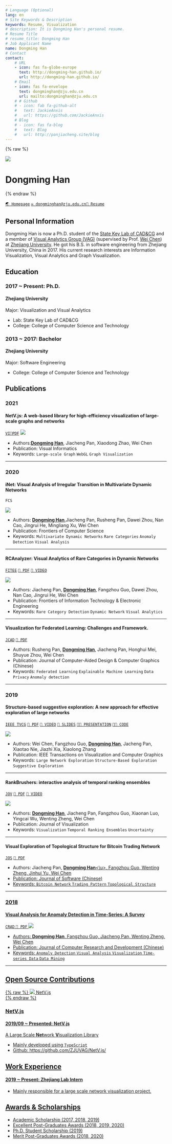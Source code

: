 ```yaml
---
# Language (Optional)
lang: en
# Site Keywords & Description
keywords: Resume, Visualization
# description: It is Dongming Han's personal resume.
# Resume Title
# resume_title: Dongming Han
# Job Applicant Name
name: Dongming Han
# Contact
contact:
    # URL
    - icon: fas fa-globe-europe
      text: http://dongming-han.github.io/
      url: http://dongming-han.github.io/
    # Email
    - icon: fas fa-envelope
      text: dongminghan@zju.edu.cn
      url: mailto:dongminghan@zju.edu.cn
    # # Github
    # - icon: fab fa-github-alt
    #   text: JackieAnxis
    #   url: https://github.com/JackieAnxis
    # Blog
    # - icon: fas fa-blog
    #   text: Blog
    #   url: http://panjiacheng.site/blog
---
```


{% raw %}

<grid>
<avatar>
<img src="./images/dongminghan.jpg"/>
</avatar>

<h1>Dongming Han</h1>
<!-- <center> -->
<!-- <a href='/'>English</a> | <a href='/zh-cn/'>简体中文</a> -->
<!-- </center> -->
<!-- <br> -->
</grid>
{% endraw %}

<div class="btns">

[`🌏 Homepage`](http://dongming-han.github.io/) [`✉️ dongminghan@zju.edu.cn`](mailto:dongminghan@zju.edu.cn)[`🔗 Resume`](./images/DongmingHan_resume.pdf)

 <!-- [`💻 Blog`](http://panjiacheng.site/blog) -->

</div>

## <i class="fas fa-flag"></i> Personal Information

Dongming Han is now a Ph.D. student of the [State Key Lab of CAD&CG](http://www.cad.zju.edu.cn/) and a member of [Visual Analytics Group (VAG)](https://zjuvag.org/) (supervised by Prof. [Wei Chen]([http://www.cad.zju.edu.cn/home/chenwei/)) at [Zhejiang University](http://www.zju.edu.cn/). He got his B.S. in software engineering from Zhejiang University, China in 2017. His current research interests are Information Visualization, Visual Analytics and Graph Visualization.

<!-- -   Personal Page: http://panjiacheng.site/ -->
<!-- -   Github: https://github.com/JackieAnxis -->
<!-- -   Visual Analytics Group of ZJU: https://zjuvag.org/ -->

## <i class="fas fa-user-graduate"></i> Education

### 2017 ~ Present: Ph.D.

#### Zhejiang University

Major: Visualization and Visual Analytics

-   Lab: State Key Lab of CAD&CG
-   College: College of Computer Science and Technology

<!-- ### 2017 ~ 2019: Master

#### Zhejiang University

Major: Visualization and Visual Analytics

-   Lab: State Key Lab of CAD&CG
-   College: College of Computer Science and Technology -->

### 2013 ~ 2017: Bachelor

#### Zhejiang University

Major: Software Engineering

-   College: College of Computer Science and Technology

<!-- Minor: Intensive Training Program of Innovation and Entrepreneurship

-   College: Chu Kochen Honors College -->

## <i class="fas fa-book"></i> Publications

### 2021

<a id='netv-paper'>

#### NetV.js: A web-based library for high-efficiency visualization of large-scale graphs and networks

</a>

[`VI`](https://www.sciencedirect.com/science/article/pii/S2468502X21000048)[`📄PDF`](https://www.sciencedirect.com/science/article/pii/S2468502X21000048/pdfft?md5=e26957f0ca1bde3d2ecb06f2fe857519&pid=1-s2.0-S2468502X21000048-main.pdf)
<fancybox>
<img src='./images/netv.jpg'>
</fancybox>

-   Authors:<u>**Dongming Han**</u>, Jiacheng Pan, Xiaodong Zhao, Wei Chen
-   Publication: Visual Informatics
-   Keywords: `Large-scale Graph` `WebGL` `Graph Visualization`

---

### 2020

<!-- #### Exemplar-based Layout Fine-tuning for Node-link Diagrams

<div class="btns">

`InfoVIS` [`📄 PDF`](http://www.cad.zju.edu.cn/home/vagblog/images/photo_bed/2020/8/19/7d531afa561ac4fa5febffe0cb95e38477f73241.pdf) [`🎥 VIDEO`](http://www.cad.zju.edu.cn/home/vagblog/images/photo_bed/2020/8/19/29b5e20e480a3e49d58e60aeac01a005ab8f0d32.mp4) [`📌 SUPPL.`](http://www.cad.zju.edu.cn/home/vagblog/images/photo_bed/2020/8/19/cca9e7fdb68b9cc8de1f7e808c57cfbb1877f3bf.pdf) [`🔗 ARXIV`](https://arxiv.org/abs/2008.00666)

</div>

<fancybox>
<img src='https://jackie-image.oss-cn-hangzhou.aliyuncs.com/20-09-15/Snipaste_2020-09-15_19-29-50.png'>
</fancybox>

- Authors: <u>**Jiacheng Pan**</u>, Wei Chen, Xiaodong Zhao, Shuyue Zhou, Wei Zeng, Minfeng Zhu, Jian Chen, Siwei Fu, Yingcai Wu
- Publication: IEEE InfoVIS
- Keywords: `Node-link Diagram` `Graph Layout` `Graph Visualization` `User Interactions`

--- -->

<a id='inet'>

#### iNet: Visual Analysis of Irregular Transition in Multivariate Dynamic Networks

</a>

<div class="btns">

`FCS`

</div>

<fancybox>
<img src='https://jackie-image.oss-cn-hangzhou.aliyuncs.com/20-09-15/Snipaste_2020-09-15_23-59-37.png'>
</fancybox>

-   Authors: <u>**Dongming Han**</u>,Jiacheng Pan, Rusheng Pan, Dawei Zhou, Nan Cao, Jingrui He, Mingliang Xu, Wei Chen
-   Publication: Frontiers of Computer Science
-   Keywords: `Multivariate Dynamic Networks` `Rare Categories` `Anomaly Detection` `Visual Analysis`

---

<a id='rcanalyzer'>

#### RCAnalyzer: Visual Analytics of Rare Categories in Dynamic Networks

</a>

<div class="btns">

[`FITEE`](http://www.jzus.zju.edu.cn/article.php?doi=10.1631/FITEE.1900310) [`📄 PDF`](http://www.cad.zju.edu.cn/home/vagblog/VAG_Work/RCAnalyzer-Visual%20Analytics%20of%20Rare%20Categories%20in%20Dynamic%20Networks.pdf) [`🎥 VIDEO`](http://www.cad.zju.edu.cn/home/vagblog/videos/RCAnalyzer-Visual%20Analytics%20of%20Rare%20Categories%20in%20Dynamic%20Networks.mp4)

</div>

<fancybox>
<img src='https://jackie-image.oss-cn-hangzhou.aliyuncs.com/20-09-15/Snipaste_2020-09-15_23-56-28.png'>
</fancybox>

-   Authors: Jiacheng Pan, <u>**Dongming Han**</u>, Fangzhou Guo, Dawei Zhou, Nan Cao, Jingrui He, Wei Chen
-   Publication: Frontiers of Information Technology & Electronic Engineering
-   Keywords: `Rare Category Detection` `Dynamic Network` `Visual Analytics`

---

#### Visualization for Federated Learning: Challenges and Framework.

[`JCAD`](http://www.jcad.cn/jcadcms/news/100000/2020/1c16369247014edeacfb7a338e401db2.shtml) [`📄 PDF`](http://www.jcad.cn/jcadcms/document/attach_manager!download.action?id=4ad554247177d170017196ed8f40000a)

-   Authors: Rusheng Pan, <u>**Dongming Han**</u>, Jiacheng Pan, Honghui Mei, Shuyue Zhou, Wei Chen
-   Publication: Journal of Computer-Aided Design & Computer Graphics (Chinese)
-   Keywords: `Federated Learning` `Explainable Machine Learning` `Data Privacy` `Anomaly detection`

---

### 2019

#### Structure-based suggestive exploration: A new approach for effective exploration of large networks

<div class="btns">

[`IEEE TVCG`](https://ieeexplore.ieee.org/abstract/document/8440813/) [`📄 PDF`](http://www.cad.zju.edu.cn/home/vagblog/VAG_Work/Structure-Based%20Suggestive%20Exploration.pdf) [`🎥 VIDEO`](http://www.cad.zju.edu.cn/home/vagblog/videos/Structure-Based%20Suggestive%20Exploration-A%20New%20Approach%20for%20Effective%20Exploration%20of%20Large%20Networks.mp4) [`📰 SLIDES`](http://www.cad.zju.edu.cn/home/vagblog/slides/201907/vis2018berlin.pdf) [`👨‍🏫 PRESENTATION`](https://vimeo.com/299856392) [`👨‍💻 CODE`](https://github.com/ZJUVAG/S3)

</div>

<fancybox>
<img src='https://jackie-image.oss-cn-hangzhou.aliyuncs.com/20-09-15/Snipaste_2020-09-16_00-32-59.png'>
</fancybox>

-   Authors: Wei Chen, Fangzhou Guo, <u>**Dongming Han**</u>, Jacheng Pan, Xiaotao Nie, Jiazhi Xia, Xiaolong Zhang
-   Publication: IEEE Transactions on Visualization and Computer Graphics
-   Keywords: `Large Network Exploration` `Structure-Based Exploration` `Suggestive Exploration`

---

#### RankBrushers: interactive analysis of temporal ranking ensembles

<div class="btns">

[`JOV`](https://link.springer.com/article/10.1007/s12650-019-00598-x) [`📄 PDF`](https://www.researchgate.net/profile/Dongming_Han/publication/336005458_RankBrushers_interactive_analysis_of_temporal_ranking_ensembles/links/5eba2dec92851cd50dab5b36/RankBrushers-interactive-analysis-of-temporal-ranking-ensembles.pdf) [`🎥 VIDEO`](https://jackie-files.oss-cn-hangzhou.aliyuncs.com/9999/ChinaVis_1185.mp4)

</div>

<fancybox>
<img src='https://jackie-image.oss-cn-hangzhou.aliyuncs.com/20-09-15/Snipaste_2020-09-16_00-45-04.png'>
</fancybox>

-   Authors: <u>**Dongming Han**</u>, Jiacheng Pan, Fangzhou Guo, Xiaonan Luo, Yingcai Wu, Wenting Zheng, Wei Chen
-   Publication: Journal of Visualization
-   Keywords: `Visualization` `Temporal Ranking Ensembles` `Uncertainty`

---

#### Visual Exploration of Topological Structure for Bitcoin Trading Network

[`JOS`](http://www.jos.org.cn/1000-9825/5780.htm) [`📄 PDF`](http://www.jos.org.cn/jos/ch/reader/create_pdf.aspx?file_no=5780&journal_id=jos)

-   Authors: Jiacheng Pan, <u>**Dongming Han**<\u>, Fangzhou Guo, Wenting Zheng, Jinhui Yu, Wei Chen
-   Publication: Journal of Software (Chinese)
-   Keywords: `Bitcoin Network` `Trading Pattern` `Topological Structure`

---

### 2018

<a id="vaad">

#### Visual Analysis for Anomaly Detection in Time-Series: A Survey

</a>

[`CRAD`](http://crad.ict.ac.cn/EN/abstract/abstract3761.shtml) [`📄 PDF`](http://crad.ict.ac.cn/EN/article/downloadArticleFile.do?attachType=PDF&id=3761)
<fancybox>
<img src='./images/survey.jpg'>
</fancybox>

-   Authors: <u>**Dongming Han**</u>, Fangzhou Guo, Jiacheng Pan, Wenting Zheng, Wei Chen
-   Publication: Journal of Computer Research and Development (Chinese)
-   Keywords: `Anomaly Detection` `Visual Analysis` `Visualization` `Time-series Data` `Data Mining`

---

## <i class="fab fa-github"></i> Open Source Contributions

{% raw %}
<btns rounded>
<a href='https://github.com/ZJUVAG/NetV.js/'>
<img src='https://jackie-image.oss-cn-hangzhou.aliyuncs.com/20-09-15/NetV.png'>
NetV.js
</a>
</btns><br>
{% endraw %}

### NetV.js

#### 2019/09 ~ Presented: NetV.js

A Large Scale **Net**work **V**isualization Library

-   Mainly developed using `TypeScript`
-   Github: https://github.com/ZJUVAG/NetV.js/

## <i class="fas fa-user-tie"></i> Work Experience

#### 2019 ~ Present: [Zhejiang Lab](http://www.zhejianglab.com/) Intern

-   Mainly responsible for a large scale network visualization project.

## <i class="fas fa-award"></i> Awards & Scholarships

-   Academic Scholarship (2017, 2018, 2019)
-   Excellent Post-Graduates Awards (2018, 2019, 2020)
-   Ph.D. Student Scholarship (2019)
-   Merit Post-Graduates Awards (2018, 2020)

<!-- #### 2019


-   Freshmen Scholarship of Zhejiang University

#### 2018

-   Jiang Zhen Scholarship of Zhejiang University

#### 2017

-   Certificate of Excellence Engineer Training Program
-   Leadership and Service Star Awards
-   Jiang Zhen Scholarship of Zhejiang University

#### 2016

-   Zhejiang Daily & Alibaba New Media Scholarship
-   Second-Class Scholarship for Outstanding Merits of Zhejiang University
-   Silver Award of the Second China "Internet+" College Students Innovation and Entrepreneurship Competition
-   Gold Award of the Second China College Students' Entrepreneurship Competition

#### 2015

-   Third-Class Scholarship for Outstanding Merits of Zhejiang University -->
